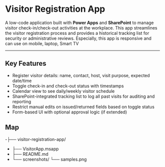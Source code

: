 
# **Visitor Registration App**

A low-code application built with **Power Apps** and **SharePoint** to manage visitor check-in/check-out activities at the workplace. This app streamlines the visitor registration process and provides a historical tracking list for security or administrative reviews. Especially, this app is responsive and can use on mobile, laptop, Smart TV 

---

## Key Features

-  Register visitor details: name, contact, host, visit purpose, expected date/time
-  Toggle check-in and check-out status with timestamps
-  Calendar view to see daily/weekly visitor schedule
-  SharePoint-integrated tracking list to log all past visits for auditing and reporting
-  Restrict manual edits on issued/returned fields based on toggle status
-  Form-based UI with optional approval logic (if extended)
## Map
-├── visitor-registration-app/
-   ├── VisitorApp.msapp
-   ├── README.md
-   └── screenshots/
      └── samples.png
